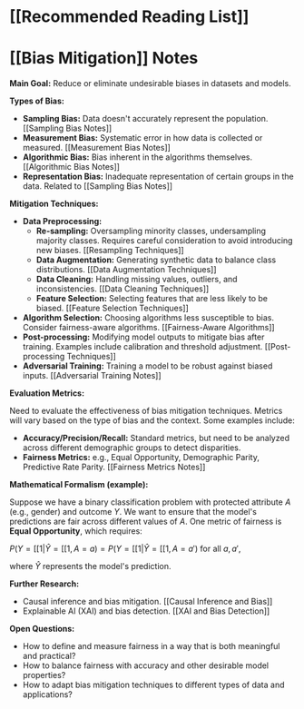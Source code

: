 # [[Recommended Reading List]]
# [[Bias Mitigation]] Notes

**Main Goal:** Reduce or eliminate undesirable biases in datasets and models.

**Types of Bias:**

* **Sampling Bias:**  Data doesn't accurately represent the population.  [[Sampling Bias Notes]]
* **Measurement Bias:**  Systematic error in how data is collected or measured. [[Measurement Bias Notes]]
* **Algorithmic Bias:** Bias inherent in the algorithms themselves. [[Algorithmic Bias Notes]]
* **Representation Bias:**  Inadequate representation of certain groups in the data.  Related to [[Sampling Bias Notes]]


**Mitigation Techniques:**

* **Data Preprocessing:**
    * **Re-sampling:** Oversampling minority classes, undersampling majority classes.  Requires careful consideration to avoid introducing new biases. [[Resampling Techniques]]
    * **Data Augmentation:**  Generating synthetic data to balance class distributions. [[Data Augmentation Techniques]]
    * **Data Cleaning:** Handling missing values, outliers, and inconsistencies. [[Data Cleaning Techniques]]
    * **Feature Selection:** Selecting features that are less likely to be biased. [[Feature Selection Techniques]]
* **Algorithm Selection:** Choosing algorithms less susceptible to bias.  Consider fairness-aware algorithms. [[Fairness-Aware Algorithms]]
* **Post-processing:**  Modifying model outputs to mitigate bias after training.  Examples include calibration and threshold adjustment. [[Post-processing Techniques]]
* **Adversarial Training:** Training a model to be robust against biased inputs. [[Adversarial Training Notes]]

**Evaluation Metrics:**

Need to evaluate the effectiveness of bias mitigation techniques. Metrics will vary based on the type of bias and the context.  Some examples include:

* **Accuracy/Precision/Recall:**  Standard metrics, but need to be analyzed across different demographic groups to detect disparities.
* **Fairness Metrics:**  e.g., Equal Opportunity, Demographic Parity, Predictive Rate Parity. [[Fairness Metrics Notes]]

**Mathematical Formalism (example):**

Suppose we have a binary classification problem with protected attribute $A$ (e.g., gender) and outcome $Y$.  We want to ensure that the model's predictions are fair across different values of $A$.  One metric of fairness is **Equal Opportunity**, which requires:

$P(Y = [[1 | \hat{Y} = [[1, A = a) = P(Y = [[1 | \hat{Y} = [[1, A = a')$  for all $a, a'$,

where $\hat{Y}$ represents the model's prediction.


**Further Research:**

* Causal inference and bias mitigation. [[Causal Inference and Bias]]
* Explainable AI (XAI) and bias detection. [[XAI and Bias Detection]]


**Open Questions:**

* How to define and measure fairness in a way that is both meaningful and practical?
* How to balance fairness with accuracy and other desirable model properties?
* How to adapt bias mitigation techniques to different types of data and applications?


